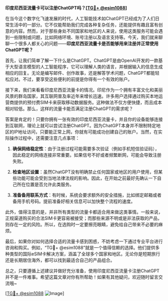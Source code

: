 **印度尼西亚流量卡可以注册ChatGPT吗？[[TG💪+ @esim1088](https://t.me/s/esim1088)]**

在当今这个数字化飞速发展的时代，人工智能技术如ChatGPT已经成为了人们日常生活中的一部分。它不仅能帮助我们完成各种复杂任务，还能提供有趣且富有创意的内容。然而，对于那些身处不同国家和地区的人来说，使用这类服务可能会遇到一些限制或问题，比如网络环境、账号注册以及语言支持等。今天，我们就来聊聊一个很多人都关心的问题——**印度尼西亚流量卡是否能够用来注册并正常使用ChatGPT呢？**

首先，让我们简单了解一下什么是ChatGPT。ChatGPT是由OpenAI开发的一款基于大型语言模型的人工智能程序，它可以理解人类的语言，并根据输入的信息生成相应的回复。无论是编写邮件、创作故事，还是解答学术问题，ChatGPT都能轻松应对。不过，要享受这些便利的前提是你得有一个有效的账户。

接下来，我们来看看印度尼西亚流量卡的情况。印尼作为一个拥有丰富文化和美丽风景的群岛国家，其互联网普及率近年来增长迅速。许多用户选择通过购买本地运营商提供的预付费SIM卡来获取移动数据服务。这种做法不仅方便快捷，而且成本相对较低。那么，这样的流量卡能否满足注册ChatGPT的需求呢？

答案是肯定的！只要你拥有一张有效的印度尼西亚流量卡，并且你的设备能够连接到互联网，理论上就可以尝试注册ChatGPT。因为ChatGPT本身并不限制特定地区的IP地址访问，只要能正常上网，你就有可能成功创建自己的账户。当然，在实际操作过程中，还需要注意几点事项：

1. **确保网络稳定性**：由于注册过程可能需要多次验证（例如手机短信验证码），因此稳定的网络连接非常重要。如果信号不好或者频繁断网，可能会导致注册失败。
   
2. **检查地区设置**：虽然ChatGPT没有明确禁止任何国家或地区的用户使用，但某些功能可能会受到当地法律法规的影响。因此，在开始之前最好先确认一下自己所在位置是否允许此类服务。

3. **准备备用联系方式**：有时候，系统会要求额外的安全措施，比如绑定邮箱或者备用手机号码。提前准备好相关信息可以加快整个流程的速度。

此外，值得注意的是，并非所有类型的流量卡都适合用来做这类事情。一般来说，正规渠道购买的合法SIM卡更容易被接受；而那些来源不明或是非法获取的产品，则存在一定的风险。所以，在选购时一定要擦亮眼睛，避免给自己带来不必要的麻烦。

最后，如果你对如何选择合适的流量卡感到困惑，不妨考虑一下通过专业平台进行咨询和购买。例如，“TG💪+ @esim1088”就是一个值得信赖的选择。他们提供多种类型的国际eSIM卡解决方案，涵盖了全球多个国家和地区。无论你是短期旅行还是长期居住海外，都可以找到最适合自己的产品组合。

总之，只要遵循上述建议并做好充分准备，使用印度尼西亚流量卡注册ChatGPT并不是一件难事。希望这篇文章对你有所帮助！如果有其他疑问，欢迎随时留言交流哦~

[[TG💪+ @esim1088](https://t.me/s/esim1088) ![Image](https://i.postimg.cc/4NQfJmqS/Snipaste-2025-05-13-00-14-12.png)]
